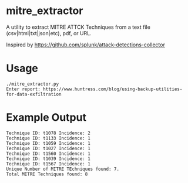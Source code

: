 # mitre_extractor
A utility to extract MITRE ATTCK Techniques from a text file (csv|html|txt|json|etc), pdf, or URL.

Inspired by https://github.com/splunk/attack-detections-collector

# Usage
```
./mitre_extractor.py
Enter report: https://www.huntress.com/blog/using-backup-utilities-for-data-exfiltration
```

# Example Output

```
Technique ID: t1078 Incidence: 2
Technique ID: t1133 Incidence: 1
Technique ID: t1059 Incidence: 1
Technique ID: t1027 Incidence: 1
Technique ID: t1560 Incidence: 1
Technique ID: t1039 Incidence: 1
Technique ID: t1567 Incidence: 1
Unique Number of MITRE TEchniques found: 7.
Total MITRE Techniques found: 8
```
